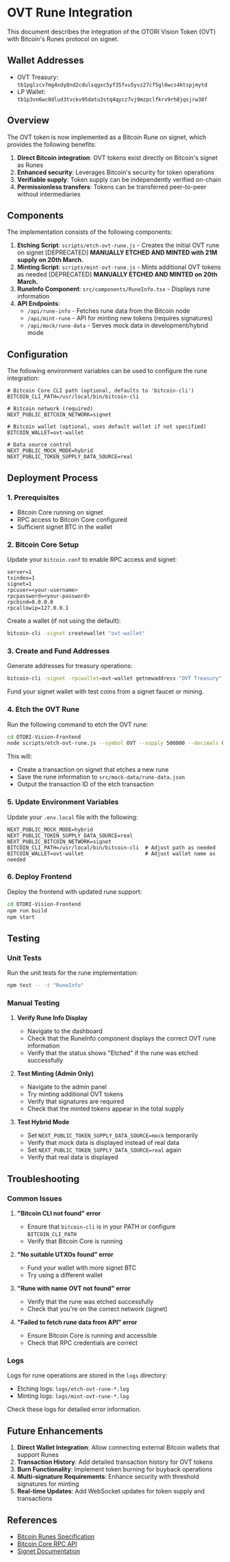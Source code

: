 # OVT Rune Integration

This document describes the integration of the OTORI Vision Token (OVT) with Bitcoin's Runes protocol on signet.

## Wallet Addresses

- OVT Treasury: `tb1pglzcv7mg4xdy8nd2cdulsqgxc5yf35fxu5yvz27cf5gl6wcs4ktspjmytd`
- LP Wallet: `tb1p3vn6wc0dlud3tvckv95datu3stq4qycz7vj9mzpclfkrv9rh8jqsjrw38f`

## Overview

The OVT token is now implemented as a Bitcoin Rune on signet, which provides the following benefits:

1. **Direct Bitcoin integration**: OVT tokens exist directly on Bitcoin's signet as Runes
2. **Enhanced security**: Leverages Bitcoin's security for token operations
3. **Verifiable supply**: Token supply can be independently verified on-chain
4. **Permissionless transfers**: Tokens can be transferred peer-to-peer without intermediaries

## Components

The implementation consists of the following components:

1. **Etching Script**: `scripts/etch-ovt-rune.js` - Creates the initial OVT rune on signet [DEPRECATED] **MANUALLY ETCHED AND MINTED with 21M supply on 20th March.**
2. **Minting Script**: `scripts/mint-ovt-rune.js` - Mints additional OVT tokens as needed [DEPRECATED] **MANUALLY ETCHED AND MINTED on 20th March.**
3. **RuneInfo Component**: `src/components/RuneInfo.tsx` - Displays rune information
4. **API Endpoints**:
   - `/api/rune-info` - Fetches rune data from the Bitcoin node
   - `/api/mint-rune` - API for minting new tokens (requires signatures)
   - `/api/mock/rune-data` - Serves mock data in development/hybrid mode

## Configuration

The following environment variables can be used to configure the rune integration:

```
# Bitcoin Core CLI path (optional, defaults to 'bitcoin-cli')
BITCOIN_CLI_PATH=/usr/local/bin/bitcoin-cli

# Bitcoin network (required)
NEXT_PUBLIC_BITCOIN_NETWORK=signet

# Bitcoin wallet (optional, uses default wallet if not specified)
BITCOIN_WALLET=ovt-wallet

# Data source control
NEXT_PUBLIC_MOCK_MODE=hybrid
NEXT_PUBLIC_TOKEN_SUPPLY_DATA_SOURCE=real
```

## Deployment Process

### 1. Prerequisites

- Bitcoin Core running on signet
- RPC access to Bitcoin Core configured
- Sufficient signet BTC in the wallet

### 2. Bitcoin Core Setup

Update your `bitcoin.conf` to enable RPC access and signet:

```
server=1
txindex=1
signet=1
rpcuser=<your-username>
rpcpassword=<your-password>
rpcbind=0.0.0.0
rpcallowip=127.0.0.1
```

Create a wallet (if not using the default):

```bash
bitcoin-cli -signet createwallet "ovt-wallet"
```

### 3. Create and Fund Addresses

Generate addresses for treasury operations:

```bash
bitcoin-cli -signet -rpcwallet=ovt-wallet getnewaddress "OVT Treasury"
```

Fund your signet wallet with test coins from a signet faucet or mining.

### 4. Etch the OVT Rune

Run the following command to etch the OVT rune:

```bash
cd OTORI-Vision-Frontend
node scripts/etch-ovt-rune.js --symbol OVT --supply 500000 --decimals 0
```

This will:
- Create a transaction on signet that etches a new rune
- Save the rune information to `src/mock-data/rune-data.json`
- Output the transaction ID of the etch transaction

### 5. Update Environment Variables

Update your `.env.local` file with the following:

```
NEXT_PUBLIC_MOCK_MODE=hybrid
NEXT_PUBLIC_TOKEN_SUPPLY_DATA_SOURCE=real
NEXT_PUBLIC_BITCOIN_NETWORK=signet
BITCOIN_CLI_PATH=/usr/local/bin/bitcoin-cli  # Adjust path as needed
BITCOIN_WALLET=ovt-wallet                    # Adjust wallet name as needed
```

### 6. Deploy Frontend

Deploy the frontend with updated rune support:

```bash
cd OTORI-Vision-Frontend
npm run build
npm start
```

## Testing

### Unit Tests

Run the unit tests for the rune implementation:

```bash
npm test -- -t "RuneInfo"
```

### Manual Testing

1. **Verify Rune Info Display**
   - Navigate to the dashboard
   - Check that the RuneInfo component displays the correct OVT rune information
   - Verify that the status shows "Etched" if the rune was etched successfully

2. **Test Minting (Admin Only)**
   - Navigate to the admin panel
   - Try minting additional OVT tokens
   - Verify that signatures are required
   - Check that the minted tokens appear in the total supply

3. **Test Hybrid Mode**
   - Set `NEXT_PUBLIC_TOKEN_SUPPLY_DATA_SOURCE=mock` temporarily
   - Verify that mock data is displayed instead of real data
   - Set `NEXT_PUBLIC_TOKEN_SUPPLY_DATA_SOURCE=real` again
   - Verify that real data is displayed

## Troubleshooting

### Common Issues

1. **"Bitcoin CLI not found" error**
   - Ensure that `bitcoin-cli` is in your PATH or configure `BITCOIN_CLI_PATH`
   - Verify that Bitcoin Core is running

2. **"No suitable UTXOs found" error**
   - Fund your wallet with more signet BTC
   - Try using a different wallet

3. **"Rune with name OVT not found" error**
   - Verify that the rune was etched successfully
   - Check that you're on the correct network (signet)

4. **"Failed to fetch rune data from API" error**
   - Ensure Bitcoin Core is running and accessible
   - Check that RPC credentials are correct

### Logs

Logs for rune operations are stored in the `logs` directory:

- Etching logs: `logs/etch-ovt-rune-*.log`
- Minting logs: `logs/mint-ovt-rune-*.log`

Check these logs for detailed error information.

## Future Enhancements

1. **Direct Wallet Integration**: Allow connecting external Bitcoin wallets that support Runes
2. **Transaction History**: Add detailed transaction history for OVT tokens
3. **Burn Functionality**: Implement token burning for buyback operations
4. **Multi-signature Requirements**: Enhance security with threshold signatures for minting
5. **Real-time Updates**: Add WebSocket updates for token supply and transactions

## References

- [Bitcoin Runes Specification](https://github.com/casey/ord/blob/master/bip.mediawiki)
- [Bitcoin Core RPC API](https://developer.bitcoin.org/reference/rpc/)
- [Signet Documentation](https://en.bitcoin.it/wiki/Signet) 